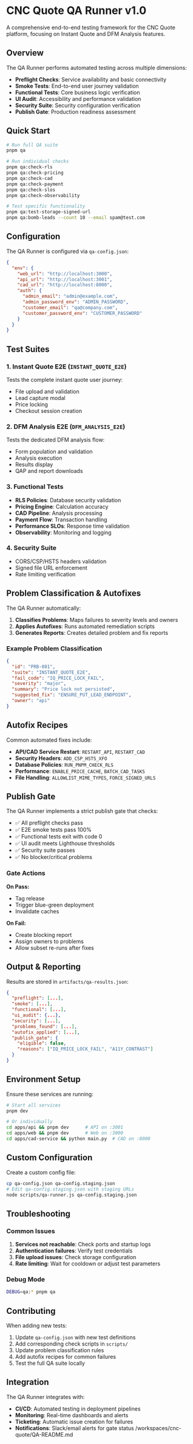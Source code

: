 # CNC Quote QA Runner v1.0

A comprehensive end-to-end testing framework for the CNC Quote platform, focusing on Instant Quote and DFM Analysis features.

## Overview

The QA Runner performs automated testing across multiple dimensions:

- **Preflight Checks**: Service availability and basic connectivity
- **Smoke Tests**: End-to-end user journey validation
- **Functional Tests**: Core business logic verification
- **UI Audit**: Accessibility and performance validation
- **Security Suite**: Security configuration verification
- **Publish Gate**: Production readiness assessment

## Quick Start

```bash
# Run full QA suite
pnpm qa

# Run individual checks
pnpm qa:check-rls
pnpm qa:check-pricing
pnpm qa:check-cad
pnpm qa:check-payment
pnpm qa:check-slos
pnpm qa:check-observability

# Test specific functionality
pnpm qa:test-storage-signed-url
pnpm qa:bomb-leads --count 10 --email spam@test.com
```

## Configuration

The QA Runner is configured via `qa-config.json`:

```json
{
  "env": {
    "web_url": "http://localhost:3000",
    "api_url": "http://localhost:3001",
    "cad_url": "http://localhost:8000",
    "auth": {
      "admin_email": "admin@example.com",
      "admin_password_env": "ADMIN_PASSWORD",
      "customer_email": "qa@company.com",
      "customer_password_env": "CUSTOMER_PASSWORD"
    }
  }
}
```

## Test Suites

### 1. Instant Quote E2E (`INSTANT_QUOTE_E2E`)
Tests the complete instant quote user journey:
- File upload and validation
- Lead capture modal
- Price locking
- Checkout session creation

### 2. DFM Analysis E2E (`DFM_ANALYSIS_E2E`)
Tests the dedicated DFM analysis flow:
- Form population and validation
- Analysis execution
- Results display
- QAP and report downloads

### 3. Functional Tests
- **RLS Policies**: Database security validation
- **Pricing Engine**: Calculation accuracy
- **CAD Pipeline**: Analysis processing
- **Payment Flow**: Transaction handling
- **Performance SLOs**: Response time validation
- **Observability**: Monitoring and logging

### 4. Security Suite
- CORS/CSP/HSTS headers validation
- Signed file URL enforcement
- Rate limiting verification

## Problem Classification & Autofixes

The QA Runner automatically:

1. **Classifies Problems**: Maps failures to severity levels and owners
2. **Applies Autofixes**: Runs automated remediation scripts
3. **Generates Reports**: Creates detailed problem and fix reports

### Example Problem Classification

```json
{
  "id": "PRB-001",
  "suite": "INSTANT_QUOTE_E2E",
  "fail_code": "IQ_PRICE_LOCK_FAIL",
  "severity": "major",
  "summary": "Price lock not persisted",
  "suggested_fix": "ENSURE_PUT_LEAD_ENDPOINT",
  "owner": "api"
}
```

## Autofix Recipes

Common automated fixes include:

- **API/CAD Service Restart**: `RESTART_API`, `RESTART_CAD`
- **Security Headers**: `ADD_CSP_HSTS_XFO`
- **Database Policies**: `RUN_PNPM_CHECK_RLS`
- **Performance**: `ENABLE_PRICE_CACHE`, `BATCH_CAD_TASKS`
- **File Handling**: `ALLOWLIST_MIME_TYPES`, `FORCE_SIGNED_URLS`

## Publish Gate

The QA Runner implements a strict publish gate that checks:

- ✅ All preflight checks pass
- ✅ E2E smoke tests pass 100%
- ✅ Functional tests exit with code 0
- ✅ UI audit meets Lighthouse thresholds
- ✅ Security suite passes
- ✅ No blocker/critical problems

### Gate Actions

**On Pass:**
- Tag release
- Trigger blue-green deployment
- Invalidate caches

**On Fail:**
- Create blocking report
- Assign owners to problems
- Allow subset re-runs after fixes

## Output & Reporting

Results are stored in `artifacts/qa-results.json`:

```json
{
  "preflight": [...],
  "smoke": [...],
  "functional": [...],
  "ui_audit": {...},
  "security": [...],
  "problems_found": [...],
  "autofix_applied": [...],
  "publish_gate": {
    "eligible": false,
    "reasons": ["IQ_PRICE_LOCK_FAIL", "A11Y_CONTRAST"]
  }
}
```

## Environment Setup

Ensure these services are running:

```bash
# Start all services
pnpm dev

# Or individually
cd apps/api && pnpm dev      # API on :3001
cd apps/web && pnpm dev      # Web on :3000
cd apps/cad-service && python main.py  # CAD on :8000
```

## Custom Configuration

Create a custom config file:

```bash
cp qa-config.json qa-config.staging.json
# Edit qa-config.staging.json with staging URLs
node scripts/qa-runner.js qa-config.staging.json
```

## Troubleshooting

### Common Issues

1. **Services not reachable**: Check ports and startup logs
2. **Authentication failures**: Verify test credentials
3. **File upload issues**: Check storage configuration
4. **Rate limiting**: Wait for cooldown or adjust test parameters

### Debug Mode

```bash
DEBUG=qa:* pnpm qa
```

## Contributing

When adding new tests:

1. Update `qa-config.json` with new test definitions
2. Add corresponding check scripts in `scripts/`
3. Update problem classification rules
4. Add autofix recipes for common failures
5. Test the full QA suite locally

## Integration

The QA Runner integrates with:

- **CI/CD**: Automated testing in deployment pipelines
- **Monitoring**: Real-time dashboards and alerts
- **Ticketing**: Automatic issue creation for failures
- **Notifications**: Slack/email alerts for gate status</content>
<parameter name="filePath">/workspaces/cnc-quote/QA-README.md
